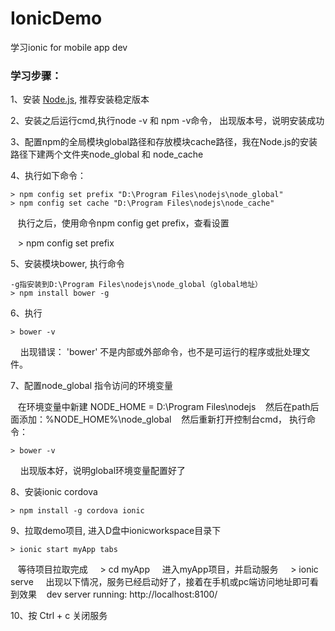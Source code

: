 # IonicDemo
学习ionic for mobile app dev

### 学习步骤：

1、安装 [Node.js](https://nodejs.org/en/), 推荐安装稳定版本

2、安装之后运行cmd,执行node -v 和 npm -v命令， 出现版本号，说明安装成功

3、配置npm的全局模块global路径和存放模块cache路径，我在Node.js的安装路径下建两个文件夹node_global 和 node_cache

4、执行如下命令：

    > npm config set prefix "D:\Program Files\nodejs\node_global"  
    > npm config set cache "D:\Program Files\nodejs\node_cache"
    
    执行之后，使用命令npm config get prefix，查看设置
    
    > npm config set prefix


5、安装模块bower, 执行命令

    -g指安装到D:\Program Files\nodejs\node_global（global地址）
    > npm install bower -g
    
6、执行

    > bower -v
    
    出现错误： 'bower' 不是内部或外部命令，也不是可运行的程序或批处理文件。
    
7、配置node_global 指令访问的环境变量

    在环境变量中新建 NODE_HOME = D:\Program Files\nodejs
    然后在path后面添加：%NODE_HOME%\node_global
    然后重新打开控制台cmd， 执行命令：
    
    > bower -v
    
    出现版本好，说明global环境变量配置好了

8、安装ionic cordova

    > npm install -g cordova ionic

9、拉取demo项目, 进入D盘中ionicworkspace目录下

    > ionic start myApp tabs
    
    等待项目拉取完成
    
    > cd myApp
    
    进入myApp项目，并启动服务
    
    > ionic serve
    
    出现以下情况，服务已经启动好了，接着在手机或pc端访问地址即可看到效果
    dev server running: http://localhost:8100/

10、按 Ctrl + c 关闭服务
